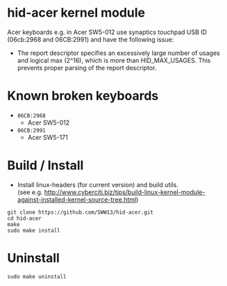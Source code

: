 # hid-acer kernel module

Acer keyboards e.g. in Acer SW5-012 use synaptics touchpad USB ID
(06cb:2968 and 06CB:2991) and have the following issue:
 - The report descriptor specifies an excessively large number of usages
   and logical max (2^16), which is more than HID_MAX_USAGES. This prevents
   proper parsing of the report descriptor.

# Known broken keyboards
* `06CB:2968`
  * Acer SW5-012
* `06CB:2991`
  * Acer SW5-171

# Build / Install
* Install linux-headers (for current version) and build utils.  
  (see e.g. http://www.cyberciti.biz/tips/build-linux-kernel-module-against-installed-kernel-source-tree.html)

```
git clone https://github.com/SWW13/hid-acer.git
cd hid-acer
make
sudo make install
```

# Uninstall
```
sudo make uninstall
```
